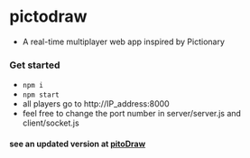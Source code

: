 # pictodraw

-  A real-time multiplayer web app inspired by Pictionary

### Get started
- `npm i`
- `npm start`
- all players go to http://IP_address:8000
- feel free to change the port number in server/server.js and client/socket.js

#### see an updated version at [pitoDraw](https://github.com/CSUniB/pictodraw)
